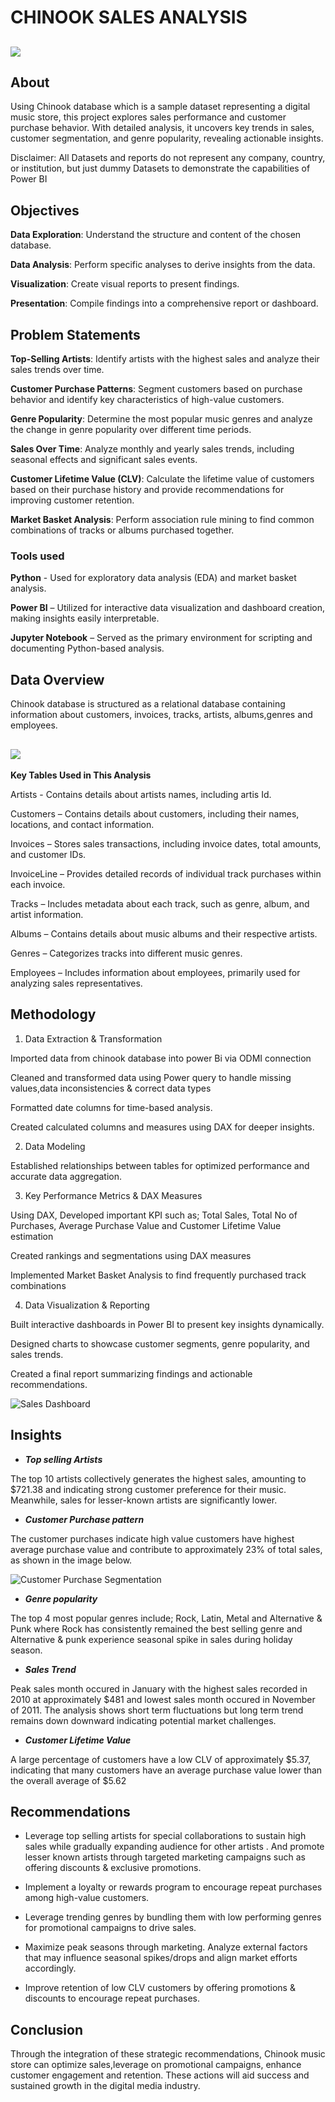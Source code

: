 # CHINOOK SALES ANALYSIS

![](icon.PNG)
---

## About 
Using Chinook database which is a sample dataset representing a digital music store, this project explores sales performance and customer purchase behavior. With detailed analysis, it uncovers key trends in sales, customer segmentation, and genre popularity, revealing actionable insights. 

Disclaimer: All Datasets and reports do not represent any company, country, or institution, but just dummy Datasets to demonstrate the capabilities of Power BI

## Objectives
**Data Exploration**: Understand the structure and content of the chosen database.

**Data Analysis**: Perform specific analyses to derive insights from the data.

**Visualization**: Create visual reports to present findings.

**Presentation**: Compile findings into a comprehensive report or dashboard.

## Problem Statements
**Top-Selling Artists**: Identify artists with the highest sales and analyze their sales trends over time.

**Customer Purchase Patterns**: Segment customers based on purchase behavior and identify key characteristics of high-value customers.

**Genre Popularity**: Determine the most popular music genres and analyze the change in genre popularity over different time periods.

**Sales Over Time**: Analyze monthly and yearly sales trends, including seasonal effects and significant sales events.

**Customer Lifetime Value (CLV)**: Calculate the lifetime value of customers based on their purchase history and provide recommendations for improving customer retention.

**Market Basket Analysis**: Perform association rule mining to find common combinations of tracks or albums purchased together.

### Tools used 

**Python** - Used for exploratory data analysis (EDA) and market basket analysis.

**Power BI** – Utilized for interactive data visualization and dashboard creation, making insights easily interpretable.

**Jupyter Notebook** – Served as the primary environment for scripting and documenting Python-based analysis.

## Data Overview
Chinook database is structured as a relational database containing information about customers, invoices, tracks, artists, albums,genres and employees.

![](DM.PNG)
---
**Key Tables Used in This Analysis**

Artists - Contains details about artists names, including artis Id.

Customers – Contains details about customers, including their names, locations, and contact information.

Invoices – Stores sales transactions, including invoice dates, total amounts, and customer IDs.

InvoiceLine – Provides detailed records of individual track purchases within each invoice.

Tracks – Includes metadata about each track, such as genre, album, and artist information.

Albums – Contains details about music albums and their respective artists.

Genres – Categorizes tracks into different music genres.

Employees – Includes information about employees, primarily used for analyzing sales representatives.

## Methodology
1. Data Extraction & Transformation 

  Imported data from chinook database into power Bi via ODMI connection

  Cleaned and transformed  data using Power query to handle missing values,data inconsistencies & correct data types 
  
  Formatted date columns for time-based analysis.
  
  Created calculated columns and measures using DAX for deeper insights.

2. Data Modeling 

  Established relationships between tables for optimized performance and accurate data aggregation. 

3. Key Performance Metrics & DAX Measures 

  Using DAX, Developed important KPI such as; Total Sales, Total No of Purchases, Average Purchase Value and Customer Lifetime Value estimation 
  
  Created rankings and segmentations using DAX measures 
  
  Implemented Market Basket Analysis to find frequently purchased track combinations 

4. Data Visualization & Reporting

  Built interactive dashboards in Power BI to present key insights dynamically.
  
  Designed charts  to showcase customer segments, genre popularity, and sales trends.
  
  Created a final report summarizing findings and actionable recommendations.

  ![Sales Dashboard](Overview-1.PNG)

## Insights

- **_Top selling Artists_**

The top 10 artists collectively generates the highest sales, amounting to $721.38 and indicating strong customer preference for their music. Meanwhile, sales for lesser-known artists are significantly lower.

- **_Customer Purchase pattern_**

The customer purchases indicate high value customers have highest average purchase value and contribute to approximately 23% of total sales, as shown in the image below.

![Customer Purchase Segmentation](customer-segmentation.PNG)

- **_Genre popularity_**

The top 4 most popular genres include; Rock, Latin, Metal and Alternative & Punk where Rock has consistently remained the best selling genre and Alternative & punk experience seasonal spike in sales during holiday season.

- **_Sales Trend_**

Peak sales month occured in January with the highest sales recorded in 2010 at approximately $481 and lowest sales month occured in November of 2011. The analysis shows short term fluctuations but long term trend remains down downward indicating potential market challenges.

- **_Customer Lifetime Value_**

A large percentage of customers have a low CLV of approximately $5.37, indicating that many customers have an average purchase value lower than the overall average of $5.62

## Recommendations

- Leverage top selling artists for special collaborations to sustain high sales while gradually expanding audience for other artists . And promote lesser known artists through targeted marketing campaigns such as offering discounts & exclusive promotions. 

- Implement a loyalty or rewards program to encourage repeat purchases among high-value customers.

- Leverage trending genres by bundling them with low performing genres for promotional campaigns to drive sales.

- Maximize peak seasons through marketing. Analyze external factors that may influence seasonal spikes/drops and align market efforts accordingly.

- Improve retention of low CLV customers by offering promotions & discounts to encourage repeat purchases.

## Conclusion

Through the integration of these strategic recommendations, Chinook music store can optimize sales,leverage on promotional campaigns, enhance customer engagement and retention. These actions will aid success and sustained growth in the digital media industry.

